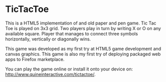 TicTacToe
=========

This is a HTML5 implementation of and old paper and pen game. Tic Tac Toe is played on 3x3 grid. Two players play in turn by writing X or O on any available square. Player that manages to connect three symbols horizontally, vertically or diagonally wins.

This game was developed as my first try at HTML5 game development and canvas graphics. This game is also my first try of deploying packaged web apps to Firefox marketplace.

You can play the game online or install it onto your device on: http://www.quineinteractive.com/tictactoe/.